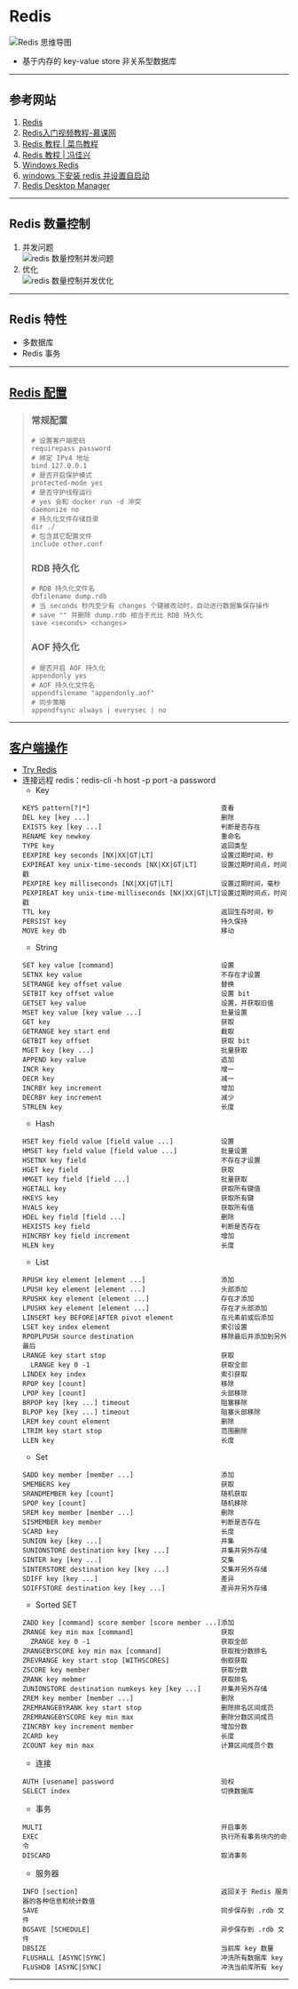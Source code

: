# Redis
![Redis 思维导图](https://img2018.cnblogs.com/blog/967517/201904/967517-20190417162215588-320188667.png)
- 基于内存的 key-value store 非关系型数据库
---
## 参考网站
1. [Redis](https://redis.io/)
2. [Redis入门视频教程-慕课网](https://www.imooc.com/learn/839)
3. [Redis 教程 | 菜鸟教程](https://www.runoob.com/redis/redis-tutorial.html)
4. [Redis 教程 | 冯佳兴](https://blog.csdn.net/fjxcsdn/category_8935622.html)
5. [Windows Redis](https://github.com/microsoftarchive/redis/releases)
6. [windows 下安装 redis 并设置自启动](https://www.cnblogs.com/yunqing/p/10605934.html)   
7. [Redis Desktop Manager](https://www.jianshu.com/p/ccc3ebe29f7b)
---
## Redis 数量控制
1. 并发问题  
![redis 数量控制并发问题](https://img1.mukewang.com/6092cf44000167a319201080-500-284.jpg)
2. 优化  
![redis 数量控制并发优化](https://img4.mukewang.com/6092d0560001c11019201080-500-284.jpg)
---
## Redis 特性
- 多数据库
- Redis 事务
---
## [Redis 配置](https://raw.githubusercontent.com/redis/redis/6.0/redis.conf)
>### 常规配置
>```
># 设置客户端密码
>requirepass password
># 绑定 IPv4 地址
>bind 127.0.0.1
># 是否开启保护模式
>protected-mode yes
># 是否守护线程运行
># yes 会和 docker run -d 冲突
>daemonize no
># 持久化文件存储目录
>dir ./
># 包含其它配置文件
>include other.conf
>```
>### RDB 持久化
>```
># RDB 持久化文件名
>dbfilename dump.rdb
># 当 seconds 秒内至少有 changes 个键被改动时，自动进行数据集保存操作
># save "" 并删除 dump.rdb 相当于光比 RDB 持久化
>save <seconds> <changes>
>```
>### AOF 持久化
>```
># 是否开启 AOF 持久化
>appendonly yes
># AOF 持久化文件名
>appendfilename "appendonly.aof"
># 同步策略
>appendfsync always | everysec | no
>```
---
## [客户端操作](https://www.redis.io/commands)
- [Try Redis](https://try.redis.io/)
- 连接远程 redis：redis-cli -h host -p port -a password
  - Key
  ```
  KEYS pattern[?|*]                                 查看
  DEL key [key ...]                                 删除
  EXISTS key [key ...]                              判断是否存在
  RENAME key newkey                                 重命名
  TYPE key                                          返回类型
  EEXPIRE key seconds [NX|XX|GT|LT]                 设置过期时间，秒
  EXPIREAT key unix-time-seconds [NX|XX|GT|LT]      设置过期时间点，时间戳
  PEXPIRE key milliseconds [NX|XX|GT|LT]            设置过期时间，毫秒
  PEXPIREAT key unix-time-milliseconds [NX|XX|GT|LT]设置过期时间点，时间戳
  TTL key                                           返回生存时间，秒
  PERSIST key                                       持久保持
  MOVE key db                                       移动
  ```
  - String
  ```
  SET key value [command]                           设置
  SETNX key value                                   不存在才设置
  SETRANGE key offset value                         替换
  SETBIT key offset value                           设置 bit
  GETSET key value                                  设置，并获取旧值
  MSET key value [key value ...]                    批量设置
  GET key                                           获取
  GETRANGE key start end                            截取
  GETBIT key offset                                 获取 bit
  MGET key [key ...]                                批量获取
  APPEND key value                                  追加
  INCR key                                          增一
  DECR key                                          减一
  INCRBY key increment                              增加
  DECRBY key increment                              减少
  STRLEN key                                        长度
  ```
  - Hash
  ```
  HSET key field value [field value ...]            设置
  HMSET key field value [field value ...]           批量设置
  HSETNX key field                                  不存在才设置
  HGET key field                                    获取
  HMGET key field [field ...]                       批量获取
  HGETALL key                                       获取所有键值
  HKEYS key                                         获取所有键
  HVALS key                                         获取所有值
  HDEL key field [field ...]                        删除
  HEXISTS key field                                 判断是否存在
  HINCRBY key field increment                       增加
  HLEN key                                          长度
  ```
  - List
  ```
  RPUSH key element [element ...]                   添加
  LPUSH key element [element ...]                   头部添加
  RPUSHX key element [element ...]                  存在才添加
  LPUSHX key element [element ...]                  存在才头部添加
  LINSERT key BEFORE|AFTER pivot element            在元素前或后添加
  LSET key index element                            索引设置
  RPOPLPUSH source destination                      移除最后并添加到另外最后
  LRANGE key start stop                             获取
    LRANGE key 0 -1                                 获取全部
  LINDEX key index                                  索引获取
  RPOP key [count]                                  移除
  LPOP key [count]                                  头部移除
  BRPOP key [key ...] timeout                       阻塞移除
  BLPOP key [key ...] timeout                       阻塞头部移除
  LREM key count element                            删除
  LTRIM key start stop                              范围删除
  LLEN key                                          长度
  ```
  - Set
  ```
  SADD key member [member ...]                      添加
  SMEMBERS key                                      获取
  SRANDMEMBER key [count]                           随机获取
  SPOP key [count]                                  随机移除
  SREM key member [member ...]                      删除
  SISMEMBER key member                              判断是否存在
  SCARD key                                         长度
  SUNION key [key ...]                              并集
  SUNIONSTORE destination key [key ...]             并集并另外存储
  SINTER key [key ...]                              交集
  SINTERSTORE destination key [key ...]             交集并另外存储
  SDIFF key [key ...]                               差异
  SDIFFSTORE destination key [key ...]              差异并另外存储
  ```
  - Sorted SET
  ```
  ZADD key [command] score member [score member ...]添加
  ZRANGE key min max [command]                      获取
    ZRANGE key 0 -1                                 获取全部
  ZRANGEBYSCORE key min max [command]               获取按分数排名
  ZREVRANGE key start stop [WITHSCORES]             倒叙获取
  ZSCORE key member                                 获取分数
  ZRANK key mebmer                                  获取排名
  ZUNIONSTORE destination numkeys key [key ...]     并集并另外存储
  ZREM key member [member ...]                      删除
  ZREMRANGEBYRANK key start stop                    删除排名区间成员
  ZREMRANGEBYSCORE key min max                      删除分数区间成员
  ZINCRBY key increment member                      增加分数
  ZCARD key                                         长度
  ZCOUNT key min max                                计算区间成员个数
  ```
  - 连接
  ```
  AUTH [usename] password                           验权
  SELECT index                                      切换数据库
  ```
  - 事务
  ```
  MULTI                                             开启事务                                             
  EXEC                                              执行所有事务块内的命令
  DISCARD                                           取消事务
  ```
  - 服务器
  ```
  INFO [section]                                    返回关于 Redis 服务器的各种信息和统计数值
  SAVE                                              同步保存到 .rdb 文件
  BGSAVE [SCHEDULE]                                 异步保存到 .rdb 文件
  DBSIZE                                            当前库 key 数量
  FLUSHALL [ASYNC|SYNC]                             冲洗所有数据库 key
  FLUSHDB [ASYNC|SYNC]                              冲洗当前库所有 key
  ```
---
  
